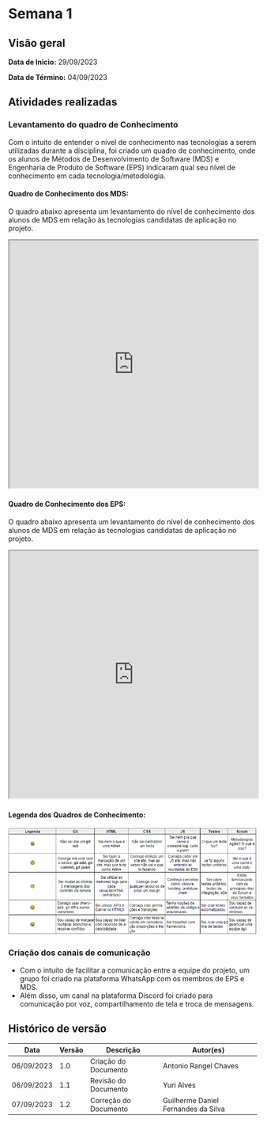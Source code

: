 # Semana 1
## Visão geral
**Data de Inicio:** 29/09/2023

**Data de Término:** 04/09/2023

## Atividades realizadas

### Levantamento do quadro de Conhecimento

Com o intuito de entender o nível de conhecimento nas tecnologias a serem utilizadas durante a disciplina, foi criado um quadro de conhecimento, onde os alunos de Métodos de Desenvolvimento de Software (MDS) e Engenharia de Produto de Software (EPS) indicaram qual seu nível de conhecimento em cada tecnologia/metodologia.

#### Quadro de Conhecimento dos MDS:

O quadro abaixo apresenta um levantamento do nível de conhecimento dos alunos de MDS em relação às tecnologias candidatas de aplicação no projeto.

<iframe src="https://docs.google.com/spreadsheets/d/e/2PACX-1vRCsP5oyrUH29vml9Ivtwj2sWLWmmcMsNoqKag-jQZOg7J5sMJvFi4_Nxm8aZBlfWAeXrooEnO4-rh1/pubhtml?gid=0&amp;single=true&amp;widget=true&amp;headers=false" style="width:100%" height="500"></iframe>

#### Quadro de Conhecimento dos EPS:

O quadro abaixo apresenta um levantamento do nível de conhecimento dos alunos de MDS em relação às tecnologias candidatas de aplicação no projeto.

<iframe src="https://docs.google.com/spreadsheets/d/e/2PACX-1vRCsP5oyrUH29vml9Ivtwj2sWLWmmcMsNoqKag-jQZOg7J5sMJvFi4_Nxm8aZBlfWAeXrooEnO4-rh1/pubhtml?gid=1524027615&amp;single=true&amp;widget=true&amp;headers=false" style="width:100%" height="500"></iframe>

#### Legenda dos Quadros de Conhecimento:

![Legenda do Quadro de Conhecimento](../assets/legenda_quadro_conhecimento.png)


### Criação dos canais de comunicação
- Com o intuito de facilitar a comunicação entre a equipe do projeto, um grupo foi criado na plataforma WhatsApp com os membros de EPS e MDS.
- Além disso, um canal na plataforma Discord foi criado para comunicação por voz, compartilhamento de tela e troca de mensagens.

## Histórico de versão
| Data | Versão | Descrição | Autor(es) |
| ---- | ---- | ---- | ---- |
| 06/09/2023 | 1.0 | Criação do Documento | Antonio Rangel Chaves |
| 06/09/2023 | 1.1 | Revisão do Documento | Yuri Alves |
| 07/09/2023 | 1.2 | Correção do Documento | Guilherme Daniel Fernandes da Silva |

